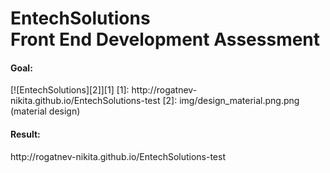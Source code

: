# EntechSolutions<br>Front End Development Assessment
<h4>Goal:</h4>
[![EntechSolutions][2]][1]
  [1]: http://rogatnev-nikita.github.io/EntechSolutions-test
  [2]: img/design_material.png.png (material design)
<h4>Result:</h4>
http://rogatnev-nikita.github.io/EntechSolutions-test
